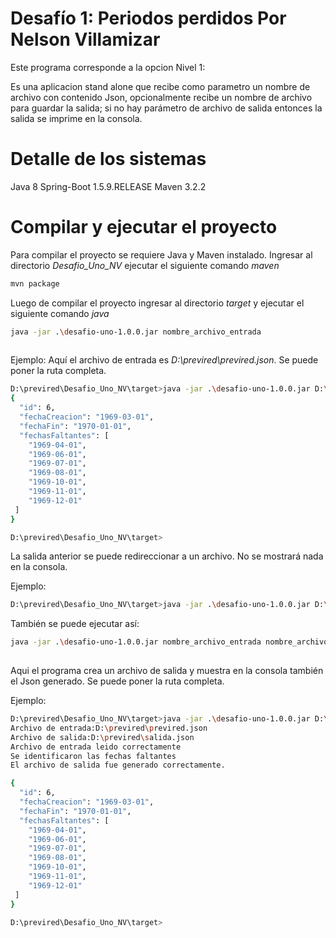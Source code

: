 # Desafío 1: Periodos perdidos Por Nelson Villamizar


Este programa corresponde a la opcion Nivel 1:

Es una aplicacion stand alone que recibe como parametro un nombre de archivo con contenido Json,
opcionalmente recibe un nombre de archivo para guardar la salida;
si no hay parámetro de archivo de salida entonces la salida se imprime en la consola.

# Detalle de los sistemas

Java 8
Spring-Boot 1.5.9.RELEASE
Maven 3.2.2


# Compilar y ejecutar el proyecto

Para compilar el proyecto se requiere Java y Maven instalado.
Ingresar al directorio *Desafio_Uno_NV* ejecutar el siguiente comando *maven*

```bash
mvn package
```

Luego de compilar el proyecto ingresar al directorio *target* y ejecutar el siguiente comando *java*

```bash
java -jar .\desafio-uno-1.0.0.jar nombre_archivo_entrada
 
```

Ejemplo: Aquí el archivo de entrada es *D:\previred\previred.json*. Se puede poner la ruta completa.

```bash
D:\previred\Desafio_Uno_NV\target>java -jar .\desafio-uno-1.0.0.jar D:\previred\previred.json
{
  "id": 6,
  "fechaCreacion": "1969-03-01",
  "fechaFin": "1970-01-01",
  "fechasFaltantes": [
    "1969-04-01",
    "1969-06-01",
    "1969-07-01",
    "1969-08-01",
    "1969-10-01",
    "1969-11-01",
    "1969-12-01"
 ]
}

D:\previred\Desafio_Uno_NV\target>
```
La salida anterior se puede redireccionar a un archivo. No se mostrará nada en la consola.

Ejemplo:
```bash
D:\previred\Desafio_Uno_NV\target>java -jar .\desafio-uno-1.0.0.jar D:\previred\previred.json > salida.json
```


También se puede ejecutar así:
```bash
java -jar .\desafio-uno-1.0.0.jar nombre_archivo_entrada nombre_archivo_salida
 
```

Aqui el programa crea un archivo de salida y muestra en la consola también el Json generado. Se puede poner la ruta completa.

Ejemplo:
```bash
D:\previred\Desafio_Uno_NV\target>java -jar .\desafio-uno-1.0.0.jar D:\previred\previred.json D:\previred\salida.json
Archivo de entrada:D:\previred\previred.json
Archivo de salida:D:\previred\salida.json
Archivo de entrada leido correctamente
Se identificaron las fechas faltantes
El archivo de salida fue generado correctamente.

{
  "id": 6,
  "fechaCreacion": "1969-03-01",
  "fechaFin": "1970-01-01",
  "fechasFaltantes": [
    "1969-04-01",
    "1969-06-01",
    "1969-07-01",
    "1969-08-01",
    "1969-10-01",
    "1969-11-01",
    "1969-12-01"
 ]
}

D:\previred\Desafio_Uno_NV\target>
```

